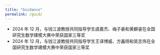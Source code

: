 ```yaml
---
title: "Guidance"
permalink: /guid/
---
```


* 2024 年 12 月，与钱江波教授共同指导学生虞嘉杰、梅子豪和黄麒睿在全国研究生数学建模大赛中荣获国家三等奖
* 2024 年 12 月，与钱江波教授共同指导学生王译博威、方鑫旸和吴志伟在全国研究生数学建模大赛中荣获国家三等奖


